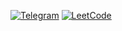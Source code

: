 
 [<img alt="Telegram" src="https://img.shields.io/badge/@kamolovd-2CA5E0?style=flat&logo=telegram&logoColor=white" />](https://t.me/kamolovd) 
 [<img alt="LeetCode" src="https://img.shields.io/badge/@kamolovd-black?style=flat&logo=leetcode&logoColor=yellow" />](https://leetcode.com/u/kamolovd/) 


